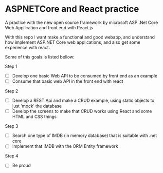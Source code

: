 # ASPNETCore and React practice 
A practice with the new open source framework by microsoft ASP .Net Core Web Application and front end with React.js

With this repo I want make a functional and good webapp, and understand how implement ASP.NET Core web applications, and also get some experience with react.

Some of this goals is listed bellow:

Step 1
- [ ] Develop one basic Web API to be consumed by front end as an example
- [ ] Consume that basic web API in the front end with react

Step 2
- [ ] Develop a REST Api and make a CRUD example, using static objects to just 'mock' the database
- [ ] Develop the screens to make that CRUD works using React and some HTML and CSS things

Step 3
- [ ] Search one type of IMDB (in memory database) that is suitable with .net core
- [ ] Implement that IMDB with the ORM Entity framework

Step 4
- [ ] Be proud

